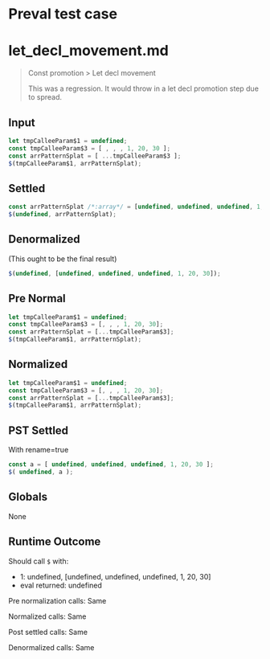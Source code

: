# Preval test case

# let_decl_movement.md

> Const promotion > Let decl movement
>
> This was a regression. It would throw in a let decl promotion step due to spread.

## Input

`````js filename=intro
let tmpCalleeParam$1 = undefined;
const tmpCalleeParam$3 = [ , , , 1, 20, 30 ];
const arrPatternSplat = [ ...tmpCalleeParam$3 ];
$(tmpCalleeParam$1, arrPatternSplat);
`````

## Settled


`````js filename=intro
const arrPatternSplat /*:array*/ = [undefined, undefined, undefined, 1, 20, 30];
$(undefined, arrPatternSplat);
`````

## Denormalized
(This ought to be the final result)

`````js filename=intro
$(undefined, [undefined, undefined, undefined, 1, 20, 30]);
`````

## Pre Normal


`````js filename=intro
let tmpCalleeParam$1 = undefined;
const tmpCalleeParam$3 = [, , , 1, 20, 30];
const arrPatternSplat = [...tmpCalleeParam$3];
$(tmpCalleeParam$1, arrPatternSplat);
`````

## Normalized


`````js filename=intro
let tmpCalleeParam$1 = undefined;
const tmpCalleeParam$3 = [, , , 1, 20, 30];
const arrPatternSplat = [...tmpCalleeParam$3];
$(tmpCalleeParam$1, arrPatternSplat);
`````

## PST Settled
With rename=true

`````js filename=intro
const a = [ undefined, undefined, undefined, 1, 20, 30 ];
$( undefined, a );
`````

## Globals

None

## Runtime Outcome

Should call `$` with:
 - 1: undefined, [undefined, undefined, undefined, 1, 20, 30]
 - eval returned: undefined

Pre normalization calls: Same

Normalized calls: Same

Post settled calls: Same

Denormalized calls: Same
